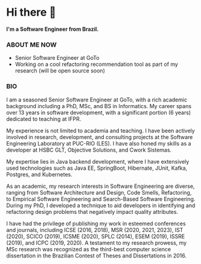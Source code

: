 # Hi there 👋

**I'm a Software Engineer from Brazil.**

### ABOUT ME NOW

- Senior Software Engineer at GoTo
- Working on a cool refactoring recommendation tool as part of my research (will be open source soon)

### BIO

I am a seasoned Senior Software Engineer at GoTo, with a rich academic background including a PhD, MSc, and BS in Informatics. My career spans over 13 years in software development, with a significant portion (6 years) dedicated to teaching at IFPR.

My experience is not limited to academia and teaching. I have been actively involved in research, development, and consulting projects at the Software Engineering Laboratory at PUC-RIO (LES). I have also honed my skills as a developer at HSBC GLT, Objective Solutions, and Cwork Sistemas.

My expertise lies in Java backend development, where I have extensively used technologies such as Java EE, SpringBoot, Hibernate, JUnit, Kafka, Postgres, and Kubernetes.

As an academic, my research interests in Software Engineering are diverse, ranging from Software Architecture and Design, Code Smells, Refactoring, to Empirical Software Engineering and Search-Based Software Engineering. During my PhD, I developed a technique to aid developers in identifying and refactoring design problems that negatively impact quality attributes.

I have had the privilege of publishing my work in esteemed conferences and journals, including ICSE (2016, 2018), MSR (2020, 2021, 2023), IST (2020), SCICO (2019), ICSME (2020), SPLC (2014), ESEM (2019), ISSRE (2019), and ICPC (2019, 2020). A testament to my research prowess, my MSc research was recognized as the third-best computer science dissertation in the Brazilian Contest of Theses and Dissertations in 2016.
